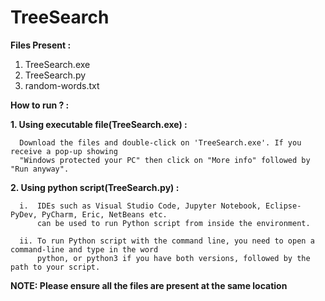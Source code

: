 # TreeSearch

**Files Present :**
1. TreeSearch.exe
2. TreeSearch.py
3. random-words.txt

**How to run ? :**

**1. Using executable file(TreeSearch.exe) :**

      Download the files and double-click on 'TreeSearch.exe'. If you receive a pop-up showing
      "Windows protected your PC" then click on "More info" followed by "Run anyway".

**2. Using python script(TreeSearch.py) :**

      i.  IDEs such as Visual Studio Code, Jupyter Notebook, Eclipse-PyDev, PyCharm, Eric, NetBeans etc. 
          can be used to run Python script from inside the environment.
   
      ii. To run Python script with the command line, you need to open a command-line and type in the word
          python, or python3 if you have both versions, followed by the path to your script.
   
 **NOTE:  Please ensure all the files are present at the same location**
